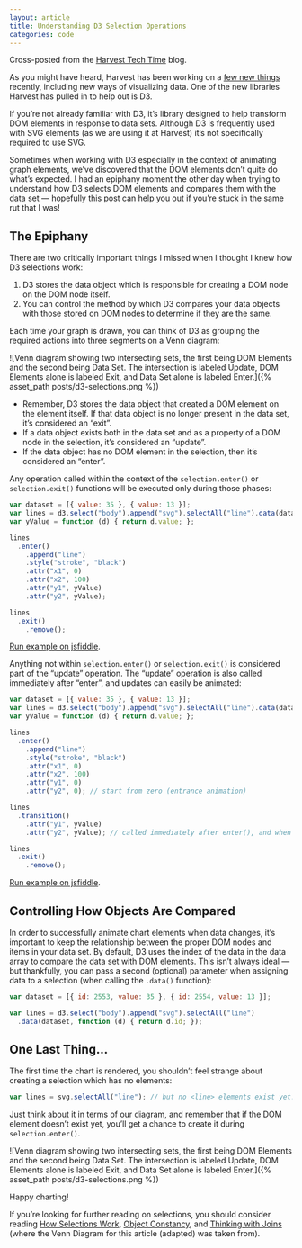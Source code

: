 ```yaml
---
layout: article
title: Understanding D3 Selection Operations
categories: code
---
```


<style>{% asset posts/2014-09-16-understanding-d3-selection-operations.css %}</style>

<div class="aside">Cross-posted from the <a href="http://techtime.getharvest.com/blog/understanding-d3-selection-operations">Harvest Tech Time</a> blog.</div>

As you might have heard, Harvest has been working on a [few new things](https://www.getharvest.com/blog/2014/03/introducing-harvest-projects/) recently, including new ways of visualizing data. One of the new libraries Harvest has pulled in to help out is D3.

If you’re not already familiar with D3, it’s library designed to help transform DOM elements in response to data sets. Although D3 is frequently used with SVG elements (as we are using it at Harvest) it’s not specifically required to use SVG.

Sometimes when working with D3 especially in the context of animating graph elements, we’ve discovered that the DOM elements don’t quite do what’s expected. I had an epiphany moment the other day when trying to understand how D3 selects DOM elements and compares them with the data set — hopefully this post can help you out if you’re stuck in the same rut that I was!

## The Epiphany

There are two critically important things I missed when I thought I knew how D3 selections work:

1. D3 stores the data object which is responsible for creating a DOM node on the DOM node itself.
2. You can control the method by which D3 compares your data objects with those stored on DOM nodes to determine if they are the same.

Each time your graph is drawn, you can think of D3 as grouping the required actions into three segments on a Venn diagram:

![Venn diagram showing two intersecting sets, the first being DOM Elements and the second being Data Set. The intersection is labeled Update, DOM Elements alone is labeled Exit, and Data Set alone is labeled Enter.]({% asset_path posts/d3-selections.png %})

- Remember, D3 stores the data object that created a DOM element on the element itself. If that data object is no longer present in the data set, it’s considered an “exit”.
- If a data object exists both in the data set and as a property of a DOM node in the selection, it’s considered an “update”.
- If the data object has no DOM element in the selection, then it’s considered an “enter”.

Any operation called within the context of the `selection.enter()` or `selection.exit()` functions will be executed only during those phases:

```javascript
var dataset = [{ value: 35 }, { value: 13 }];
var lines = d3.select("body").append("svg").selectAll("line").data(dataset);
var yValue = function (d) { return d.value; };

lines
  .enter()
    .append("line")
    .style("stroke", "black")
    .attr("x1", 0)
    .attr("x2", 100)
    .attr("y1", yValue)
    .attr("y2", yValue);

lines
  .exit()
    .remove();
```
[Run example on jsfiddle](http://jsfiddle.net/bdv0u9nt/).

Anything not within `selection.enter()` or `selection.exit()` is considered part of the “update” operation. The “update” operation is also called immediately after “enter”, and updates can easily be animated:

```javascript
var dataset = [{ value: 35 }, { value: 13 }];
var lines = d3.select("body").append("svg").selectAll("line").data(dataset);
var yValue = function (d) { return d.value; };

lines
  .enter()
    .append("line")
    .style("stroke", "black")
    .attr("x1", 0)
    .attr("x2", 100)
    .attr("y1", 0)
    .attr("y2", 0); // start from zero (entrance animation)

lines
  .transition()
    .attr("y1", yValue)
    .attr("y2", yValue); // called immediately after enter(), and when value changes

lines
  .exit()
    .remove();
```
[Run example on jsfiddle](http://jsfiddle.net/hmkgbgzj/).

## Controlling How Objects Are Compared

In order to successfully animate chart elements when data changes, it’s important to keep the relationship between the proper DOM nodes and items in your data set. By default, D3 uses the index of the data in the data array to compare the data set with DOM elements. This isn’t always ideal — but thankfully, you can pass a second (optional) parameter when assigning data to a selection (when calling the `.data()` function):

```javascript
var dataset = [{ id: 2553, value: 35 }, { id: 2554, value: 13 }];

var lines = d3.select("body").append("svg").selectAll("line")
  .data(dataset, function (d) { return d.id; });
```

## One Last Thing…

The first time the chart is rendered, you shouldn’t feel strange about creating a selection which has no elements:

```javascript
var lines = svg.selectAll("line"); // but no <line> elements exist yet!
```

Just think about it in terms of our diagram, and remember that if the DOM element doesn’t exist yet, you’ll get a chance to create it during `selection.enter()`.

![Venn diagram showing two intersecting sets, the first being DOM Elements and the second being Data Set. The intersection is labeled Update, DOM Elements alone is labeled Exit, and Data Set alone is labeled Enter.]({% asset_path posts/d3-selections.png %})

Happy charting!

If you’re looking for further reading on selections, you should consider reading [How Selections Work](http://bost.ocks.org/mike/selection/), [Object Constancy](http://bost.ocks.org/mike/constancy/), and [Thinking with Joins](http://bost.ocks.org/mike/join/) (where the Venn Diagram for this article (adapted) was taken from).
